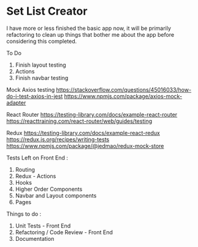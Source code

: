 # Set List Creator

I have more or less finished the basic app now, it will be primarily refactoring to clean up things that bother me about the app before considering this completed.

To Do 
1) Finish layout testing
2) Actions
3) Finish navbar testing

Mock Axios testing
https://stackoverflow.com/questions/45016033/how-do-i-test-axios-in-jest
https://www.npmjs.com/package/axios-mock-adapter

React Router
https://testing-library.com/docs/example-react-router
https://reacttraining.com/react-router/web/guides/testing

Redux
https://testing-library.com/docs/example-react-redux
https://redux.js.org/recipes/writing-tests
https://www.npmjs.com/package/@jedmao/redux-mock-store

Tests Left on Front End : 
1) Routing
2) Redux - Actions
3) Hooks
4) Higher Order Components
5) Navbar and Layout components
6) Pages

Things to do :
1) Unit Tests - Front End
2) Refactoring / Code Review - Front End
3) Documentation